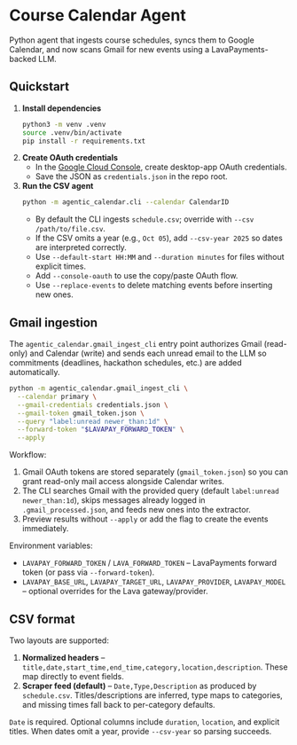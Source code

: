# Course Calendar Agent

Python agent that ingests course schedules, syncs them to Google Calendar, and now scans Gmail for new events using a LavaPayments-backed LLM.

## Quickstart

1. **Install dependencies**
   ```bash
   python3 -m venv .venv
   source .venv/bin/activate
   pip install -r requirements.txt
   ```
2. **Create OAuth credentials**
   - In the [Google Cloud Console](https://console.cloud.google.com/), create desktop-app OAuth credentials.
   - Save the JSON as `credentials.json` in the repo root.
3. **Run the CSV agent**
   ```bash
   python -m agentic_calendar.cli --calendar CalendarID
   ```
   - By default the CLI ingests `schedule.csv`; override with `--csv /path/to/file.csv`.
   - If the CSV omits a year (e.g., `Oct 05`), add `--csv-year 2025` so dates are interpreted correctly.
   - Use `--default-start HH:MM` and `--duration minutes` for files without explicit times.
   - Add `--console-oauth` to use the copy/paste OAuth flow.
   - Use `--replace-events` to delete matching events before inserting new ones.

## Gmail ingestion

The `agentic_calendar.gmail_ingest_cli` entry point authorizes Gmail (read-only) and Calendar (write) and sends each unread email to the LLM so commitments (deadlines, hackathon schedules, etc.) are added automatically.

```bash
python -m agentic_calendar.gmail_ingest_cli \
  --calendar primary \
  --gmail-credentials credentials.json \
  --gmail-token gmail_token.json \
  --query "label:unread newer_than:1d" \
  --forward-token "$LAVAPAY_FORWARD_TOKEN" \
  --apply
```

Workflow:

1. Gmail OAuth tokens are stored separately (`gmail_token.json`) so you can grant read-only mail access alongside Calendar writes.
2. The CLI searches Gmail with the provided query (default `label:unread newer_than:1d`), skips messages already logged in `.gmail_processed.json`, and feeds new ones into the extractor.
3. Preview results without `--apply` or add the flag to create the events immediately.

Environment variables:

- `LAVAPAY_FORWARD_TOKEN` / `LAVA_FORWARD_TOKEN` – LavaPayments forward token (or pass via `--forward-token`).
- `LAVAPAY_BASE_URL`, `LAVAPAY_TARGET_URL`, `LAVAPAY_PROVIDER`, `LAVAPAY_MODEL` – optional overrides for the Lava gateway/provider.

## CSV format

Two layouts are supported:

1. **Normalized headers** – `title,date,start_time,end_time,category,location,description`. These map directly to event fields.
2. **Scraper feed (default)** – `Date,Type,Description` as produced by `schedule.csv`. Titles/descriptions are inferred, type maps to categories, and missing times fall back to per-category defaults.

`Date` is required. Optional columns include `duration`, `location`, and explicit titles. When dates omit a year, provide `--csv-year` so parsing succeeds.
